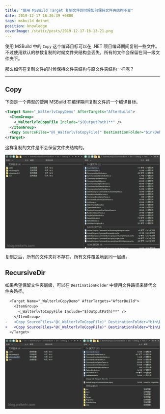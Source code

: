 ```yaml
---
title: "使用 MSBuild Target 复制文件的时候如何保持文件夹结构不变"
date: 2019-12-17 16:36:39 +0800
tags: msbuild dotnet
position: knowledge
coverImage: /static/posts/2019-12-17-16-13-21.png
---
```


使用 MSBuild 中的 `Copy` 这个编译目标可以在 .NET 项目编译期间复制一些文件。不过使用默认的参数复制的时候文件夹结构会丢失，所有的文件会保留在同一级文件夹下。

那么如何在复制文件的时候保持文件夹结构与原文件夹结构一样呢？

---

<div id="toc"></div>

## Copy

下面是一个典型的使用 MSBuild 在编译期间复制文件的一个编译目标。

```xml
<Target Name="_WalterlvCopyDemo" AfterTargets="AfterBuild">
  <ItemGroup>
    <_WalterlvToCopyFile Include="$(OutputPath)**" />
  </ItemGroup>
  <Copy SourceFiles="@(_WalterlvToCopyFile)" DestinationFolder="bin\Debug\Test" SkipUnchangedFiles="True" />
</Target>
```

这样复制的文件是不会保留文件夹结构的。

![在同一层级](/static/posts/2019-12-17-16-13-21.png)

复制之后，所有的文件夹将不存在，所有文件覆盖地到同一层级。

## RecursiveDir

如果希望保留文件夹层级，可以在 `DestinationFolder` 中使用文件路径来替代文件夹路径。

```diff
  <Target Name="_WalterlvCopyDemo" AfterTargets="AfterBuild">
    <ItemGroup>
      <_WalterlvToCopyFile Include="$(OutputPath)**" />
    </ItemGroup>
-   <Copy SourceFiles="@(_WalterlvToCopyFile)" DestinationFolder="bin\Debug\Test" SkipUnchangedFiles="True" />
+   <Copy SourceFiles="@(_WalterlvToCopyFile)" DestinationFolder="bin\Debug\Test\%(RecursiveDir)" SkipUnchangedFiles="True" />
  </Target>
```

![保留了文件夹层次结构](/static/posts/2019-12-17-16-14-27.png)

